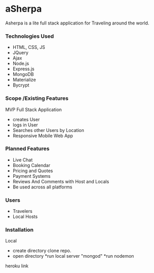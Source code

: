 # aSherpa

Asherpa is a lite full stack application for Traveling around the world.

### Technologies Used

- HTML, CSS, JS
- JQuery
- Ajax
- Node.js
- Express.js
- MongoDB
- Materialize
- Bycrypt

### Scope /Existing Features

MVP
Full Stack Application

- creates User
- logs in User
- Searches other Users by Location
- Responsive Mobile Web App

### Planned Features

- Live Chat
- Booking Calendar
- Pricing and Quotes
- Payment Systems
- Reviews And Comments with Host and Locals
- Be used across all platforms

### Users

- Travelers
- Local Hosts

### Installation

Local

- create directory clone repo.
- open directory
  *run local server "mongod"
  *run nodemon

heroku link
